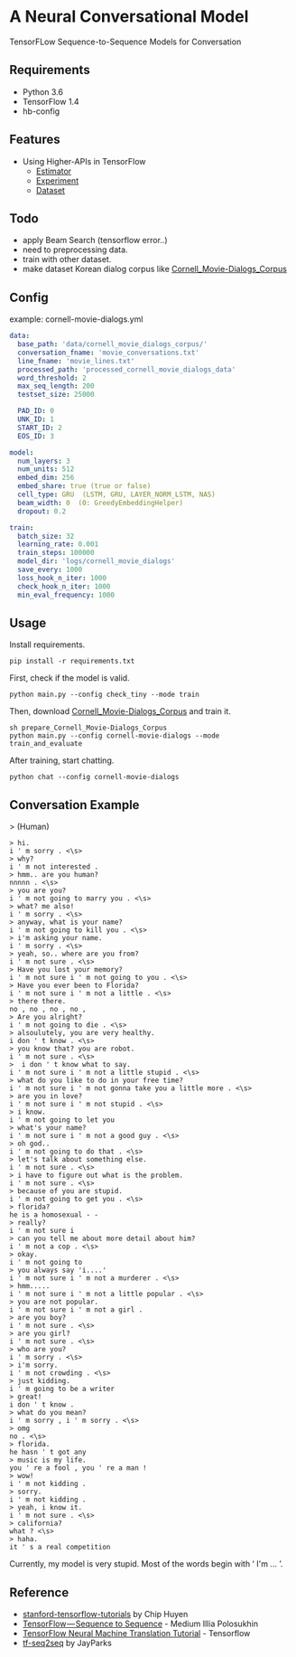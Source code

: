# A Neural Conversational Model

TensorFLow Sequence-to-Sequence Models for Conversation

## Requirements

- Python 3.6
- TensorFlow 1.4
- hb-config

## Features

- Using Higher-APIs in TensorFlow
	- [Estimator](https://www.tensorflow.org/api_docs/python/tf/estimator/Estimator)
	- [Experiment](https://www.tensorflow.org/api_docs/python/tf/contrib/learn/Experiment)
	- [Dataset](https://www.tensorflow.org/api_docs/python/tf/contrib/data/Dataset)


## Todo

- apply Beam Search (tensorflow error..)
- need to preprocessing data.
- train with other dataset.
- make dataset Korean dialog corpus like [Cornell_Movie-Dialogs_Corpus](https://www.cs.cornell.edu/~cristian/Cornell_Movie-Dialogs_Corpus.html)

## Config

example: cornell-movie-dialogs.yml

```yml
data:
  base_path: 'data/cornell_movie_dialogs_corpus/'
  conversation_fname: 'movie_conversations.txt'
  line_fname: 'movie_lines.txt'
  processed_path: 'processed_cornell_movie_dialogs_data'
  word_threshold: 2
  max_seq_length: 200
  testset_size: 25000

  PAD_ID: 0
  UNK_ID: 1
  START_ID: 2
  EOS_ID: 3

model:
  num_layers: 3
  num_units: 512
  embed_dim: 256
  embed_share: true (true or false)
  cell_type: GRU  (LSTM, GRU, LAYER_NORM_LSTM, NAS)
  beam_width: 0  (0: GreedyEmbeddingHelper)
  dropout: 0.2

train:
  batch_size: 32
  learning_rate: 0.001
  train_steps: 100000
  model_dir: 'logs/cornell_movie_dialogs'
  save_every: 1000
  loss_hook_n_iter: 1000
  check_hook_n_iter: 1000
  min_eval_frequency: 1000
```


## Usage

Install requirements.

```pip install -r requirements.txt```

First, check if the model is valid.

```python main.py --config check_tiny --mode train```

Then, download [Cornell_Movie-Dialogs_Corpus](https://www.cs.cornell.edu/~cristian/Cornell_Movie-Dialogs_Corpus.html) and train it.

```
sh prepare_Cornell_Movie-Dialogs_Corpus
python main.py --config cornell-movie-dialogs --mode train_and_evaluate
```

After training, start chatting.

```python chat --config cornell-movie-dialogs```



## Conversation Example

\> (Human)

```
> hi.
i ' m sorry . <\s>
> why?
i ' m not interested .
> hmm.. are you human?
nnnnn . <\s>
> you are you?
i ' m not going to marry you . <\s>
> what? me also!
i ' m sorry . <\s>
> anyway, what is your name?
i ' m not going to kill you . <\s>
> i'm asking your name.
i ' m sorry . <\s>
> yeah, so.. where are you from?
i ' m not sure . <\s>
> Have you lost your memory?
i ' m not sure i ' m not going to you . <\s>
> Have you ever been to Florida?
i ' m not sure i ' m not a little . <\s>
> there there.
no , no , no , no ,
> Are you alright?
i ' m not going to die . <\s>
> alsoulutely, you are very healthy.
i don ' t know . <\s>
> you know that? you are robot.
i ' m not sure . <\s>
>  i don ' t know what to say.
i ' m not sure i ' m not a little stupid . <\s>
> what do you like to do in your free time?
i ' m not sure i ' m not gonna take you a little more . <\s>
> are you in love?
i ' m not sure i ' m not stupid . <\s>
> i know.
i ' m not going to let you
> what's your name?
i ' m not sure i ' m not a good guy . <\s>
> oh god..
i ' m not going to do that . <\s>
> let's talk about something else.
i ' m not sure . <\s>
> i have to figure out what is the problem.
i ' m not sure . <\s>
> because of you are stupid.
i ' m not going to get you . <\s>
> florida?
he is a homosexual - -
> really?
i ' m not sure i
> can you tell me about more detail about him?
i ' m not a cop . <\s>
> okay.
i ' m not going to
> you always say 'i....'
i ' m not sure i ' m not a murderer . <\s>
> hmm.....
i ' m not sure i ' m not a little popular . <\s>
> you are not popular.
i ' m not sure i ' m not a girl .
> are you boy?
i ' m not sure . <\s>
> are you girl?
i ' m not sure . <\s>
> who are you?
i ' m sorry . <\s>
> i'm sorry.
i ' m not crowding . <\s>
> just kidding.
i ' m going to be a writer
> great!
i don ' t know .
> what do you mean?
i ' m sorry , i ' m sorry . <\s>
> omg
no . <\s>
> florida.
he hasn ' t got any
> music is my life.
you ' re a fool , you ' re a man !
> wow!
i ' m not kidding .
> sorry.
i ' m not kidding .
> yeah, i know it.
i ' m not sure . <\s>
> california?
what ? <\s>
> haha.
it ' s a real competition
```

Currently, my model is very stupid. Most of the words begin with ‘ I'm ... ’. 


## Reference

- [stanford-tensorflow-tutorials](https://github.com/chiphuyen/stanford-tensorflow-tutorials/tree/master/assignments/chatbot) by Chip Huyen
- [TensorFlow — Sequence to Sequence](https://medium.com/@ilblackdragon/tensorflow-sequence-to-sequence-3d9d2e238084) - Medium Illia Polosukhin
- [TensorFlow Neural Machine Translation Tutorial](https://github.com/tensorflow/nmt) - Tensorflow
- [tf-seq2seq](https://github.com/JayParks/tf-seq2seq) by JayParks